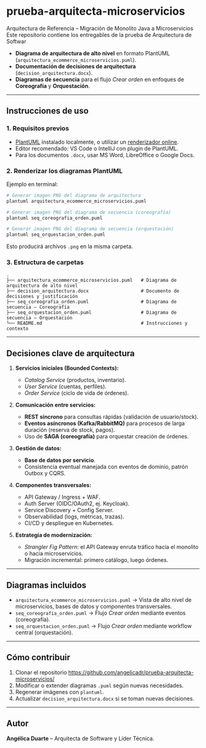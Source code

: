 # prueba-arquitecta-microservicios
Arquitectura de Referencia – Migración de Monolito Java a Microservicios  Este repositorio contiene los entregables de la prueba de Arquitectura de Softwar
- **Diagrama de arquitectura de alto nivel** en formato PlantUML (`arquitectura_ecommerce_microservicios.puml`).
- **Documentación de decisiones de arquitectura** (`decision_arquitectura.docx`).
- **Diagramas de secuencia** para el flujo *Crear orden* en enfoques de **Coreografía** y **Orquestación**.

---

## Instrucciones de uso

### 1. Requisitos previos
- [PlantUML](https://plantuml.com/) instalado localmente, o utilizar un [renderizador online](https://www.planttext.com/).
- Editor recomendado: VS Code o IntelliJ con plugin de PlantUML.
- Para los documentos `.docx`, usar MS Word, LibreOffice o Google Docs.

### 2. Renderizar los diagramas PlantUML
Ejemplo en terminal:
```bash
# Generar imagen PNG del diagrama de arquitectura
plantuml arquitectura_ecommerce_microservicios.puml

# Generar imagen PNG del diagrama de secuencia (coreografía)
plantuml seq_coreografia_orden.puml

# Generar imagen PNG del diagrama de secuencia (orquestación)
plantuml seq_orquestacion_orden.puml
```
Esto producirá archivos `.png` en la misma carpeta.

### 3. Estructura de carpetas
```
.
├── arquitectura_ecommerce_microservicios.puml   # Diagrama de arquitectura de alto nivel
├── decision_arquitectura.docx                   # Documento de decisiones y justificación
├── seq_coreografia_orden.puml                   # Diagrama de secuencia – Coreografía
├── seq_orquestacion_orden.puml                  # Diagrama de secuencia – Orquestación
└── README.md                                    # Instrucciones y contexto
```

---

## Decisiones clave de arquitectura

1. **Servicios iniciales (Bounded Contexts):**
   - *Catalog Service* (productos, inventario).
   - *User Service* (cuentas, perfiles).
   - *Order Service* (ciclo de vida de órdenes).

2. **Comunicación entre servicios:**
   - **REST síncrono** para consultas rápidas (validación de usuario/stock).
   - **Eventos asíncronos (Kafka/RabbitMQ)** para procesos de larga duración (reserva de stock, pagos).
   - Uso de **SAGA (coreografía)** para orquestar creación de órdenes.

3. **Gestión de datos:**
   - **Base de datos por servicio**.
   - Consistencia eventual manejada con eventos de dominio, patrón Outbox y CQRS.

4. **Componentes transversales:**
   - API Gateway / Ingress + WAF.
   - Auth Server (OIDC/OAuth2, ej. Keycloak).
   - Service Discovery + Config Server.
   - Observabilidad (logs, métricas, trazas).
   - CI/CD y despliegue en Kubernetes.

5. **Estrategia de modernización:**
   - *Strangler Fig Pattern*: el API Gateway enruta tráfico hacia el monolito o hacia microservicios.
   - Migración incremental: primero catálogo, luego órdenes.

---

## Diagramas incluidos
- `arquitectura_ecommerce_microservicios.puml` → Vista de alto nivel de microservicios, bases de datos y componentes transversales.
- `seq_coreografia_orden.puml` → Flujo *Crear orden* mediante eventos (coreografía).
- `seq_orquestacion_orden.puml` → Flujo *Crear orden* mediante workflow central (orquestación).

---

## Cómo contribuir
1. Clonar el repositorio https://github.com/angelicadr/prueba-arquitecta-microservicios/
2. Modificar o extender diagramas `.puml` según nuevas necesidades.
3. Regenerar imágenes con `plantuml`.
4. Actualizar `decision_arquitectura.docx` si se toman nuevas decisiones.

---

## Autor
**Angélica Duarte** – Arquitecta de Software y Líder Técnica.

